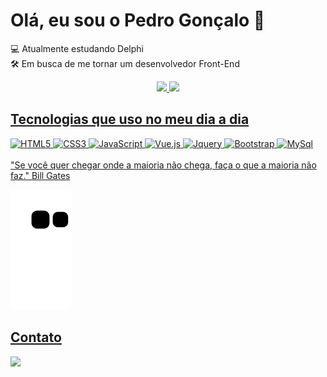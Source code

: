 # Olá, eu sou o Pedro Gonçalo 👋

💻 Atualmente estudando Delphi</br>
🛠️ Em busca de me tornar um desenvolvedor Front-End

<div align="center">
  <a href="https://github.com/Pedro-Gonsalo">
  <img height="180em" src="https://github-readme-stats.vercel.app/api?username=Pedro-Gonsalo&show_icons=true&theme=tokyonight&include_all_commits=true&count_private=true"/>
  <img height="180em" src="https://github-readme-stats.vercel.app/api/top-langs/?username=Pedro-Gonsalo&layout=compact&langs_count=7&theme=tokyonight"/>
</div>

## Tecnologias que uso no meu dia a dia
<div style="display:inline_block">
  <img height="30em" alt="HTML5" src="https://cdn.jsdelivr.net/gh/devicons/devicon/icons/html5/html5-original.svg" />
  <img height="30em" alt="CSS3" src="https://cdn.jsdelivr.net/gh/devicons/devicon/icons/css3/css3-plain-wordmark.svg" />
  <img height="30em" alt="JavaScript" src="https://cdn.jsdelivr.net/gh/devicons/devicon/icons/javascript/javascript-original.svg" />
  <img height="30em" alt="Vue.js" src="https://cdn.jsdelivr.net/gh/devicons/devicon/icons/vuejs/vuejs-original-wordmark.svg" />
  <img height="30em" alt="Jquery" src="https://cdn.jsdelivr.net/gh/devicons/devicon/icons/jquery/jquery-plain-wordmark.svg" />
  <img height="30em" alt="Bootstrap" src="https://cdn.jsdelivr.net/gh/devicons/devicon/icons/bootstrap/bootstrap-original-wordmark.svg" />
  <img height="30em" alt="MySql" src="https://cdn.jsdelivr.net/gh/devicons/devicon/icons/mysql/mysql-original-wordmark.svg" />
</div><br/>
"Se você quer chegar onde a maioria não chega, faça o que a maioria não faz." Bill Gates          

![Snake animation](https://github.com/Pedro-Gonsalo/Pedro-Gonsalo/blob/output/github-contribution-grid-snake.svg)

## Contato
<div>
  <a href="https://www.linkedin.com/in/pedro-henrique-gonçalo-de-oliveira-315a3b235/"><img src="https://img.shields.io/badge/LinkedIn-0077B5?style=for-the-badge&logo=linkedin&logoColor=white" target="_blank"></a> 
</div>
